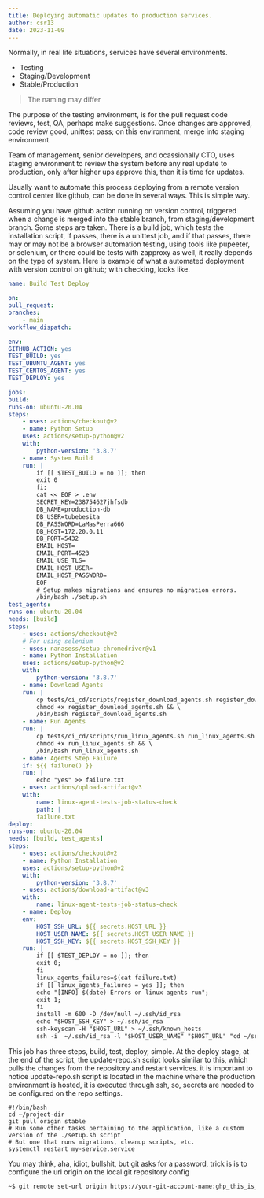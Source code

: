 ```yaml
---
title: Deploying automatic updates to production services.
author: csr13
date: 2023-11-09
---
```


Normally, in real life situations, services have several environments.

- Testing
- Staging/Development
- Stable/Production

> The naming may differ

The purpose of the testing environment, is for the pull request code reviews, test, QA, perhaps make suggestions. 
Once changes are approved, code review good, unittest pass; on this environment, merge into staging environment.

Team of management, senior developers, and ocassionally CTO,
uses staging environment to review the system before any real
update to production, only after higher ups approve this, then
it is time for updates.

Usually want to automate this process deploying from a remote version control center like github, can
be done in several ways. This is simple way.

Assuming you have github action running on version control, triggered when a change is merged 
into the stable branch, from staging/development branch.
Some steps are taken. There is a build job,
which tests the installation script, if passes, there is a
unittest job, and if that passes, there may or may not be a
browser automation testing, using tools like pupeeter, or
selenium, or there could be tests with zapproxy as well, it
really depends on the type of system.
Here is example of what a automated deployment with version control on github; with checking, looks like.

```yaml
name: Build Test Deploy

on:
pull_request:
branches:
    - main
workflow_dispatch:

env:
GITHUB_ACTION: yes
TEST_BUILD: yes
TEST_UBUNTU_AGENT: yes
TEST_CENTOS_AGENT: yes
TEST_DEPLOY: yes

jobs:
build:
runs-on: ubuntu-20.04
steps:
    - uses: actions/checkout@v2
    - name: Python Setup
    uses: actions/setup-python@v2
    with:
        python-version: '3.8.7'
    - name: System Build
    run: |
        if [[ $TEST_BUILD = no ]]; then
        exit 0
        fi;
        cat << EOF > .env
        SECRET_KEY=238754627jhfsdb
        DB_NAME=production-db
        DB_USER=tubebesita
        DB_PASSWORD=LaMasPerra666
        DB_HOST=172.20.0.11
        DB_PORT=5432
        EMAIL_HOST=
        EMAIL_PORT=4523
        EMAIL_USE_TLS=
        EMAIL_HOST_USER=
        EMAIL_HOST_PASSWORD=
        EOF
        # Setup makes migrations and ensures no migration errors.
        /bin/bash ./setup.sh
test_agents:
runs-on: ubuntu-20.04
needs: [build]
steps:
    - uses: actions/checkout@v2
    # For using selenium
    - uses: nanasess/setup-chromedriver@v1
    - name: Python Installation
    uses: actions/setup-python@v2
    with:
        python-version: '3.8.7'
    - name: Download Agents
    run: |
        cp tests/ci_cd/scripts/register_download_agents.sh register_download_agents.sh && \
        chmod +x register_download_agents.sh && \
        /bin/bash register_download_agents.sh
    - name: Run Agents
    run: |
        cp tests/ci_cd/scripts/run_linux_agents.sh run_linux_agents.sh && \
        chmod +x run_linux_agents.sh && \
        /bin/bash run_linux_agents.sh
    - name: Agents Step Failure
    if: ${{ failure() }}
    run: |
        echo "yes" >> failure.txt
    - uses: actions/upload-artifact@v3
    with:
        name: linux-agent-tests-job-status-check
        path: |
        failure.txt
deploy:
runs-on: ubuntu-20.04
needs: [build, test_agents]
steps:
    - uses: actions/checkout@v2
    - name: Python Installation
    uses: actions/setup-python@v2
    with:
        python-version: '3.8.7'
    - uses: actions/download-artifact@v3
    with:
        name: linux-agent-tests-job-status-check
    - name: Deploy
    env:
        HOST_SSH_URL: ${{ secrets.HOST_URL }}
        HOST_USER_NAME: ${{ secrets.HOST_USER_NAME }}
        HOST_SSH_KEY: ${{ secrets.HOST_SSH_KEY }}
    run: |
        if [[ $TEST_DEPLOY = no ]]; then
        exit 0;
        fi
        linux_agents_failures=$(cat failure.txt)
        if [[ linux_agents_failures = yes ]]; then
        echo "[INFO] $(date) Errors on linux agents run";
        exit 1;
        fi
        install -m 600 -D /dev/null ~/.ssh/id_rsa
        echo "$HOST_SSH_KEY" > ~/.ssh/id_rsa
        ssh-keyscan -H "$HOST_URL" > ~/.ssh/known_hosts
        ssh -i  ~/.ssh/id_rsa -l "$HOST_USER_NAME" "$HOST_URL" "cd ~/src/update-repo.sh";
```

This job has three steps, build, test, deploy, simple. At the deploy stage, at the end of the script, the update-repo.sh 
script looks similar to this, which pulls the changes from the repository and restart services. it is important to notice update-repo.sh
script is located in the machine where the production environment is hosted, it is executed through ssh, so, secrets are needed to be configured 
on the repo settings.

```
#!/bin/bash 
cd ~/project-dir
git pull origin stable
# Run some other tasks pertaining to the application, like a custom version of the ./setup.sh script 
# But one that runs migrations, cleanup scripts, etc.
systemctl restart my-service.service
```

You may think, aha, idiot, bullshit, but git asks for a password, trick is is to configure the url origin on the local git repository 
config

```bash
~$ git remote set-url origin https://your-git-account-name:ghp_this_is_your_github_token@github.com/your-git-account-name/repo-name.git
```
